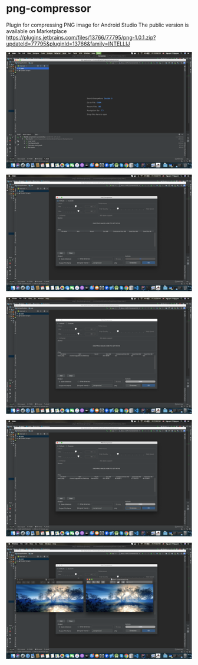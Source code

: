 # png-compressor
Plugin for compressing PNG image for Android Studio
The public version is available on Marketplace
https://plugins.jetbrains.com/files/13766/77795/png-1.0.1.zip?updateId=77795&pluginId=13766&family=INTELLIJ

![Step 1](https://github.com/nguyencse/png-compressor/blob/master/srceenshots/1.png)

![Step 2](https://github.com/nguyencse/png-compressor/blob/master/srceenshots/2.png)

![Step 3](https://github.com/nguyencse/png-compressor/blob/master/srceenshots/3.png)

![Step 4](https://github.com/nguyencse/png-compressor/blob/master/srceenshots/4.png)

![Step 5](https://github.com/nguyencse/png-compressor/blob/master/srceenshots/5.png)
